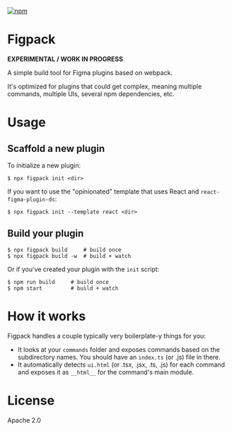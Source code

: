 [![npm](https://img.shields.io/npm/v/figpack?logo=npm&cacheSeconds=1800)](https://www.npmjs.com/package/figpack)

# Figpack

**EXPERIMENTAL / WORK IN PROGRESS**

A simple build tool for Figma plugins based on webpack.

It's optimized for plugins that could get complex, meaning multiple commands, multiple UIs, several npm dependencies, etc.

# Usage

## Scaffold a new plugin

To initialize a new plugin:

```shell
$ npx figpack init <dir>
```

If you want to use the "opinionated" template that uses React and `react-figma-plugin-ds`:

```shell
$ npx figpack init --template react <dir>
```

## Build your plugin

```shell
$ npx figpack build     # build once
$ npx figpack build -w  # build + watch
```

Or if you've created your plugin with the `init` script:

```shell
$ npm run build     # build once
$ npm start         # build + watch
```


# How it works

Figpack handles a couple typically very boilerplate-y things for you:

- It looks at your `commands` folder and exposes commands based on the subdirectory names. You should have an `index.ts` (or .js) file in there.
- It automatically detects `ui.html` (or .tsx, .jsx, .ts, .js) for each command and exposes it as `__html__` for the command's main module.

# License

Apache 2.0
